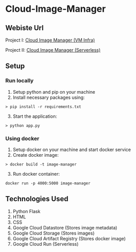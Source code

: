 # Cloud-Image-Manager

## Webiste Url

Project I: [Cloud Image Manager (VM Infra)](http://34.106.224.155:8000)

Project II: [Cloud Image Manager (Serverless)](https://image-manager-g-e5hfku65bq-wl.a.run.app/)

## Setup

### Run locally

1. Setup python and pip on your machine
2. Install necessary packages using:

```
> pip install -r requirements.txt
```

3. Start the application:

```
> python app.py
```

### Using docker

1. Setup docker on your machine and start docker service
2. Create docker image:

```
> docker build -t image-manager
```

3. Run docker container:

```
docker run -p 4000:5000 image-manager
```

## Technologies Used

1. Python Flask
2. HTML
3. CSS
4. Google Cloud Datastore (Stores image metadata)
5. Google Cloud Storage (Stores images)
6. Google Cloud Artifact Registry (Stores docker image)
7. Google Cloud Run (Serverless)
